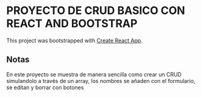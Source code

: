 # PROYECTO DE CRUD BASICO CON REACT AND BOOTSTRAP

This project was bootstrapped with [Create React App](https://github.com/facebook/create-react-app).

## Notas

En este proyecto se muestra de manera sencilla como crear un CRUD simulandolo a través de un array, los nombres se añaden con el formulario, se editan y borrar con botones
